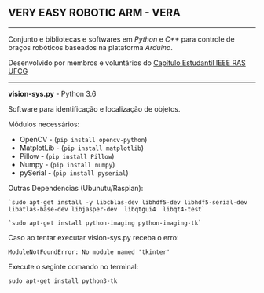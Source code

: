 ## VERY EASY ROBOTIC ARM - VERA
---
Conjunto e bibliotecas e softwares em *Python* e *C++* para controle de braços robóticos baseados na plataforma *Arduino*.

Desenvolvido por membros e voluntários do [Capítulo Estudantil IEEE RAS UFCG](https://www.facebook.com/rasufcg/)

---
**vision-sys.py** - Python 3.6

Software para identificação e localização de objetos.

Módulos necessários:

 - OpenCV -  (`pip install opencv-python`)
 - MatplotLib - (`pip install matplotlib`)
 - Pillow - (`pip install Pillow`)
 - Numpy - (`pip install numpy`)
 - pySerial - (`pip install pyserial`)

Outras Dependencias (Ubunutu/Raspian):

	`sudo apt-get install -y libcblas-dev libhdf5-dev libhdf5-serial-dev libatlas-base-dev libjasper-dev  libqtgui4  libqt4-test`

	`sudo apt-get install python-imaging python-imaging-tk`

 Caso ao tentar executar vision-sys.py receba o erro:
 
 `ModuleNotFoundError: No module named 'tkinter'`

Execute o seginte comando no terminal:

`sudo apt-get install python3-tk`

